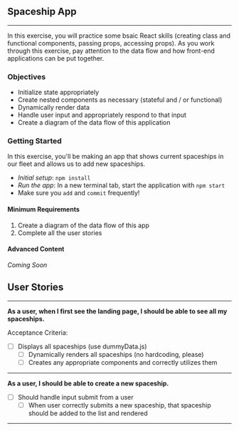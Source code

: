 ## Spaceship App
---
In this exercise, you will practice some bsaic React skills (creating class and functional components, passing props, accessing props). As you work through this exercise, pay attention to the data flow and how front-end applications can be put together.

### Objectives
* Initialize state appropriately
* Create nested components as necessary (stateful and / or functional)
* Dynamically render data
* Handle user input and appropriately respond to that input
* Create a diagram of the data flow of this application

### Getting Started
In this exercise, you'll be making an app that shows current spaceships in our fleet and allows us to add new spaceships.
* _Initial setup_: `npm install`
* _Run the app_: In a new terminal tab, start the application with `npm start`
* Make sure you `add` and `commit` frequently!

#### Minimum Requirements
1. Create a diagram of the data flow of this app
2. Complete all the user stories

#### Advanced Content
_Coming Soon_

## User Stories
---

**As a user, when I first see the landing page, I should be able to see all my spaceships.**

Acceptance Criteria:
- [ ] Displays all spaceships (use dummyData.js)
  - [ ] Dynamically renders all spaceships (no hardcoding, please)
  - [ ] Creates any appropriate components and correctly utilizes them

---------------------------------

**As a user, I should be able to create a new spaceship.**
- [ ] Should handle input submit from a user
  - [ ] When user correctly submits a new spaceship, that spaceship should be added to the list and rendered

---------------------------------
